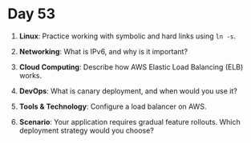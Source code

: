 # Day 53


1. **Linux**: Practice working with symbolic and hard links using `ln -s`.

2. **Networking**: What is IPv6, and why is it important?

3. **Cloud Computing**: Describe how AWS Elastic Load Balancing (ELB) works.

4. **DevOps**: What is canary deployment, and when would you use it?

5. **Tools & Technology**: Configure a load balancer on AWS.

6. **Scenario**: Your application requires gradual feature rollouts. Which deployment strategy would you choose?



